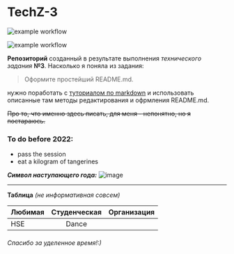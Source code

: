 # TechZ-3

![example workflow](https://github.com/stefanitg/Git-demo/blob/workflows/python-app.yml/badge.svg)

![example workflow](https://github.com/<OWNER>/<REPOSITORY>/actions/workflows/<WORKFLOW_FILE>/badge.svg)

__Репозиторий__ созданный в результате выполнения *технического задания* __№3__.
Насколько я поняла из задания:
>Оформите простейший README.md.

нужно поработать c [туториалом по markdown](https://github.com/adam-p/markdown-here/wiki/Markdown-Cheatsheet) и использовать описанные там методы редактирования и офрмления README.md.

~~Про то, что именно здесь писать, для меня - непонятно, но я постараюсь.~~

### To do before 2022:
* pass the session
* eat a kilogram of tangerines

*__Символ наступающего года:__*
![image](https://user-images.githubusercontent.com/96338913/146653978-92fc6d2c-9431-4e68-bf80-d67e43a34dd0.png)

____

__Таблица__ *(не информативная совсем)*

| Любимая     | Студенческая  | Организация   |
| ------------|:-------------:| -------------:|
| HSE         | Dance         |               |


###### Спасибо за уделенное время!:)
